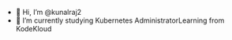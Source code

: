 - 👋 Hi, I’m @kunalraj2
- 👀  I’m currently studying Kubernetes AdministratorLearning from KodeKloud
<!---
kunalraj2/kunalraj2 is a ✨ special ✨ repository because its `README.md` (this file) appears on your GitHub profile.
You can click the Preview link to take a look at your changes.
--->
